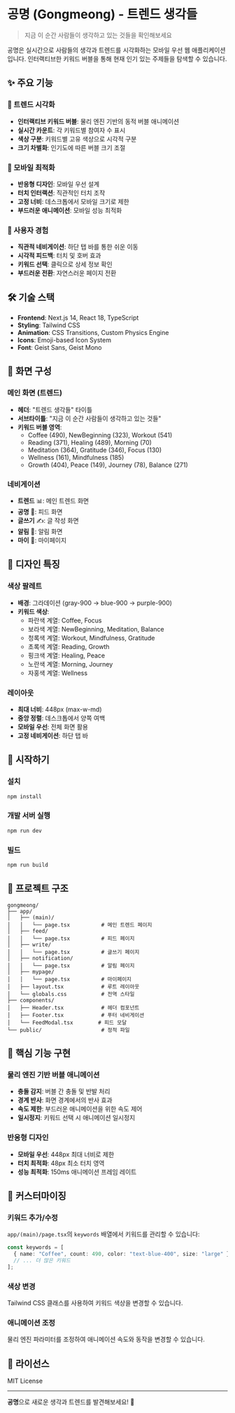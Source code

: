 # 공명 (Gongmeong) - 트렌드 생각들

> 지금 이 순간 사람들이 생각하고 있는 것들을 확인해보세요

공명은 실시간으로 사람들의 생각과 트렌드를 시각화하는 모바일 우선 웹 애플리케이션입니다. 인터랙티브한 키워드 버블을 통해 현재 인기 있는 주제들을 탐색할 수 있습니다.

## ✨ 주요 기능

### 🎯 트렌드 시각화
- **인터랙티브 키워드 버블**: 물리 엔진 기반의 동적 버블 애니메이션
- **실시간 카운트**: 각 키워드별 참여자 수 표시
- **색상 구분**: 키워드별 고유 색상으로 시각적 구분
- **크기 차별화**: 인기도에 따른 버블 크기 조절

### 📱 모바일 최적화
- **반응형 디자인**: 모바일 우선 설계
- **터치 인터랙션**: 직관적인 터치 조작
- **고정 너비**: 데스크톱에서 모바일 크기로 제한
- **부드러운 애니메이션**: 모바일 성능 최적화

### 🎨 사용자 경험
- **직관적 네비게이션**: 하단 탭 바를 통한 쉬운 이동
- **시각적 피드백**: 터치 및 호버 효과
- **키워드 선택**: 클릭으로 상세 정보 확인
- **부드러운 전환**: 자연스러운 페이지 전환

## 🛠 기술 스택

- **Frontend**: Next.js 14, React 18, TypeScript
- **Styling**: Tailwind CSS
- **Animation**: CSS Transitions, Custom Physics Engine
- **Icons**: Emoji-based Icon System
- **Font**: Geist Sans, Geist Mono

## 📱 화면 구성

### 메인 화면 (트렌드)
- **헤더**: "트렌드 생각들" 타이틀
- **서브타이틀**: "지금 이 순간 사람들이 생각하고 있는 것들"
- **키워드 버블 영역**: 
  - Coffee (490), NewBeginning (323), Workout (541)
  - Reading (371), Healing (489), Morning (70)
  - Meditation (364), Gratitude (346), Focus (130)
  - Wellness (161), Mindfulness (185)
  - Growth (404), Peace (149), Journey (78), Balance (271)

### 네비게이션
- **트렌드** 📊: 메인 트렌드 화면
- **공명** 🔗: 피드 화면
- **글쓰기** ✍️: 글 작성 화면
- **알림** 🔔: 알림 화면
- **마이** 👤: 마이페이지

## 🎨 디자인 특징

### 색상 팔레트
- **배경**: 그라데이션 (gray-900 → blue-900 → purple-900)
- **키워드 색상**: 
  - 파란색 계열: Coffee, Focus
  - 보라색 계열: NewBeginning, Meditation, Balance
  - 청록색 계열: Workout, Mindfulness, Gratitude
  - 초록색 계열: Reading, Growth
  - 핑크색 계열: Healing, Peace
  - 노란색 계열: Morning, Journey
  - 자홍색 계열: Wellness

### 레이아웃
- **최대 너비**: 448px (max-w-md)
- **중앙 정렬**: 데스크톱에서 양쪽 여백
- **모바일 우선**: 전체 화면 활용
- **고정 네비게이션**: 하단 탭 바

## 🚀 시작하기

### 설치
```bash
npm install
```

### 개발 서버 실행
```bash
npm run dev
```

### 빌드
```bash
npm run build
```

## 📁 프로젝트 구조

```
gongmeong/
├── app/
│   ├── (main)/
│   │   └── page.tsx          # 메인 트렌드 페이지
│   ├── feed/
│   │   └── page.tsx          # 피드 페이지
│   ├── write/
│   │   └── page.tsx          # 글쓰기 페이지
│   ├── notification/
│   │   └── page.tsx          # 알림 페이지
│   ├── mypage/
│   │   └── page.tsx          # 마이페이지
│   ├── layout.tsx            # 루트 레이아웃
│   └── globals.css           # 전역 스타일
├── components/
│   ├── Header.tsx            # 헤더 컴포넌트
│   ├── Footer.tsx            # 푸터 네비게이션
│   └── FeedModal.tsx        # 피드 모달
└── public/                   # 정적 파일
```

## 🎯 핵심 기능 구현

### 물리 엔진 기반 버블 애니메이션
- **충돌 감지**: 버블 간 충돌 및 반발 처리
- **경계 반사**: 화면 경계에서의 반사 효과
- **속도 제한**: 부드러운 애니메이션을 위한 속도 제어
- **일시정지**: 키워드 선택 시 애니메이션 일시정지

### 반응형 디자인
- **모바일 우선**: 448px 최대 너비로 제한
- **터치 최적화**: 48px 최소 터치 영역
- **성능 최적화**: 150ms 애니메이션 프레임 레이트

## 🔧 커스터마이징

### 키워드 추가/수정
`app/(main)/page.tsx`의 `keywords` 배열에서 키워드를 관리할 수 있습니다:

```typescript
const keywords = [
  { name: "Coffee", count: 490, color: "text-blue-400", size: "large" },
  // ... 더 많은 키워드
];
```

### 색상 변경
Tailwind CSS 클래스를 사용하여 키워드 색상을 변경할 수 있습니다.

### 애니메이션 조정
물리 엔진 파라미터를 조정하여 애니메이션 속도와 동작을 변경할 수 있습니다.

## 📄 라이선스

MIT License

---

**공명**으로 새로운 생각과 트렌드를 발견해보세요! 🌟